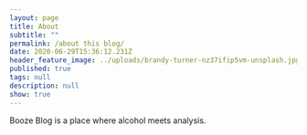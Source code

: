 ```yaml
---
layout: page
title: About
subtitle: ""
permalink: /about this blog/
date: 2020-06-29T15:36:12.231Z
header_feature_image: ../uploads/brandy-turner-nz37ifip5vm-unsplash.jpg
published: true
tags: null
description: null
show: true
---
```

Booze Blog is a place where alcohol meets analysis. 